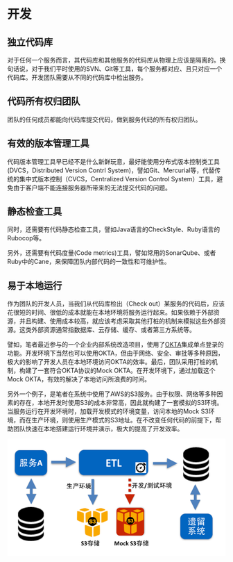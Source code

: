 # 开发

## 独立代码库

对于任何一个服务而言，其代码库和其他服务的代码库从物理上应该是隔离的。换句话说，对于我们平时使用的SVN、Git等工具，每个服务都对应、且只对应一个代码库。开发团队需要从不同的代码库中检出服务。

## 代码所有权归团队

团队的任何成员都能向代码库提交代码，做到服务代码的所有权归团队。

## 有效的版本管理工具

代码版本管理工具早已经不是什么新鲜玩意，最好能使用分布式版本控制类工具(DVCS，Distributed Version Contrl System)，譬如Git、Mercurial等，代替传统的集中式版本控制（CVCS，Centralized Version Control System）工具，避免由于客户端不能连接服务器所带来的无法提交代码的问题。

## 静态检查工具

同时，还需要有代码静态检查工具，譬如Java语言的CheckStyle、Ruby语言的Rubocop等。

另外，还需要有代码度量(Code metrics)工具，譬如常用的SonarQube、或者Ruby中的Cane，来保障团队内部代码的一致性和可维护性。

## 易于本地运行

作为团队的开发人员，当我们从代码库检出（Check out）某服务的代码后，应该花很短的时间、很低的成本就能在本地环境将服务运行起来。如果依赖于外部资源，并且构建、使用成本较高，就应该考虑采取其他打桩的机制来模拟这些外部资源。这类外部资源通常指数据库、云存储、缓存、或者第三方系统等。

譬如，笔者最近参与的一个企业内部系统改造项目，使用了[OKTA](https://www.okta.com/)集成单点登录的功能。开发环境下当然也可以使用OKTA，但由于网络、安全、审批等多种原因，极大的影响了开发人员在本地环境访问OKTA的效率。最后，团队采用打桩的机制，构建了一套符合OKTA协议的Mock OKTA。在开发环境下，通过加载这个Mock OKTA，有效的解决了本地访问所浪费的时间。

另外一个例子，是笔者在系统中使用了AWS的S3服务。由于权限、网络等多种因素的存在，本地开发时使用S3的成本非常高，因此就构建了一套模拟的S3环境。当服务运行在开发环境时，加载开发模式的环境变量，访问本地的Mock S3环境，而在生产环境，则使用生产模式的S3地址。在不改变任何代码的前提下，帮助团队快速在本地搭建运行环境并演示，极大的提高了开发效率。
	
<img src="images/build_local_dev_env-800-600.png" />
